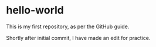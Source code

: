 # hello-world
This is my first repository, as per the GitHub guide. 

Shortly after initial commit, I have made an edit for practice. 
